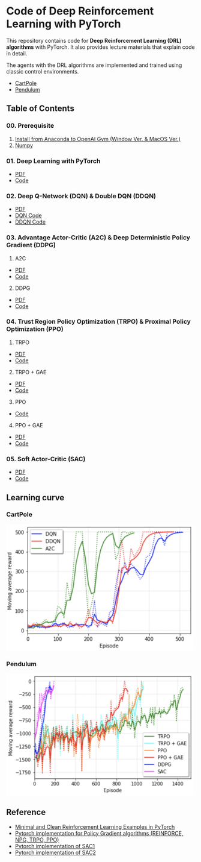 # Code of Deep Reinforcement Learning with PyTorch

This repository contains code for **Deep Reinforcement Learning (DRL) algorithms** with PyTorch. It also provides lecture materials that explain code in detail.

The agents with the DRL algorithms are implemented and trained using classic control environments.

- [CartPole](https://gym.openai.com/envs/CartPole-v1/)
- [Pendulum](https://gym.openai.com/envs/Pendulum-v0/)

## Table of Contents

### 00. Prerequisite

1. [Install from Anaconda to OpenAI Gym (Window Ver. & MacOS Ver.)](https://github.com/dongminlee94/Samsung-DRL-Code/tree/master/0_Prerequisite/01_Install)
2. [Numpy](https://github.com/dongminlee94/Samsung-DRL-Code/tree/master/0_Prerequisite/02_Numpy)

### 01. Deep Learning with PyTorch

- [PDF](https://github.com/dongminlee94/Samsung-DRL-Code/blob/master/1_DL_Pytorch/DL_PyTorch.pdf)
- [Code](https://github.com/dongminlee94/Samsung-DRL-Code/blob/master/1_DL_Pytorch/PyTorch.py)

### 02. Deep Q-Network (DQN) & Double DQN (DDQN)

- [PDF]()
- [DQN Code]()
- [DDQN Code]()

### 03. Advantage Actor-Critic (A2C) & Deep Deterministic Policy Gradient (DDPG)

1. A2C

- [PDF]()
- [Code]()

2. DDPG

- [PDF]()
- [Code]()

### 04. Trust Region Policy Optimization (TRPO) & Proximal Policy Optimization (PPO)

1. TRPO

- [PDF]()
- [Code]()

2. TRPO + GAE

- [PDF]()
- [Code]()

3. PPO

- [Code]()

4. PPO + GAE

- [PDF]()
- [Code]()

### 05. Soft Actor-Critic (SAC)

- [PDF]()
- [Code]()

## Learning curve

### CartPole

<img src="img/cartpole.png" width="500"/>

### Pendulum

<img src="img/pendulum.png" width="500"/>

## Reference

- [Minimal and Clean Reinforcement Learning Examples in PyTorch](https://github.com/reinforcement-learning-kr/reinforcement-learning-pytorch)
- [Pytorch implementation for Policy Gradient algorithms (REINFORCE, NPG, TRPO, PPO)](https://github.com/reinforcement-learning-kr/pg_travel)
- [Pytorch implementation of SAC1](https://github.com/vitchyr/rlkit/tree/master/rlkit/torch/sac)
- [Pytorch implementation of SAC2](https://github.com/pranz24/pytorch-soft-actor-critic)

